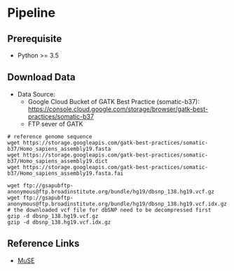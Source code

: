 # Pipeline

## Prerequisite
- Python >= 3.5

## Download Data

- Data Source:
  - Google Cloud Bucket of GATK Best Practice (somatic-b37): https://console.cloud.google.com/storage/browser/gatk-best-practices/somatic-b37
  - FTP sever of GATK

``` shell
# reference genome sequence
wget https://storage.googleapis.com/gatk-best-practices/somatic-b37/Homo_sapiens_assembly19.fasta
wget https://storage.googleapis.com/gatk-best-practices/somatic-b37/Homo_sapiens_assembly19.dict
wget https://storage.googleapis.com/gatk-best-practices/somatic-b37/Homo_sapiens_assembly19.fasta.fai

wget ftp://gsapubftp-anonymous@ftp.broadinstitute.org/bundle/hg19/dbsnp_138.hg19.vcf.gz
wget ftp://gsapubftp-anonymous@ftp.broadinstitute.org/bundle/hg19/dbsnp_138.hg19.vcf.idx.gz
# the downloaded vcf file for dbSNP need to be decompressed first
gzip -d dbsnp_138.hg19.vcf.gz
gzip -d dbsnp_138.hg19.vcf.idx.gz
```

## Reference Links
- [MuSE](https://github.com/danielfan/MuSE)
